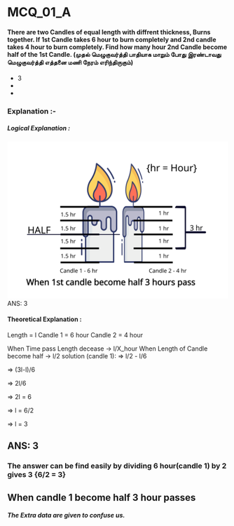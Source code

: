 <a name = "#top"><a>
# MCQ_01_A

#### There are two Candles of equal length with diffrent thickness, Burns together. If 1st Candle takes 6 hour to burn completely and 2nd candle takes 4 hour to burn completely. Find how many hour 2nd Candle become half of the 1st Candle. (முதல் மெழுகுவர்த்தி பாதியாக மாறும் போது இரண்டாவது மெழுகுவர்த்தி எத்தனை மணி நேரம் எரிந்திருகும்) 
  - 3
  -
  -

### Explanation :-
##### Logical Explanation :
  ![](https://github.com/SE-Quest/SE-Quest-Home/blob/main/Written%20Round/ref_img/aptitude/mcqa01_1.svg)
 ANS: 3

#### Theoretical Explanation :
  
  Length = l
  Candle 1 = 6 hour
  Candle 2 = 4 hour
  
  When Time pass Length decease -> l/X_hour
  When Length of Candle become half -> l/2
  solution (candle 1):
   => l/2 - l/6
   
   => (3l-l)/6
   
   => 2l/6
   
   => 2l = 6
   
   => l = 6/2
   
   => l = 3
   
   ## ANS: 3
### The answer can be find easily by dividing 6 hour(candle 1) by 2 gives 3 {6/2 = 3}
## When candle 1 become half 3 hour passes

##### The Extra data are given to confuse us.
